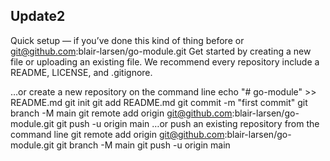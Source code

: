 ## Update2

Quick setup — if you’ve done this kind of thing before
or	
git@github.com:blair-larsen/go-module.git
Get started by creating a new file or uploading an existing file. We recommend every repository include a README, LICENSE, and .gitignore.

…or create a new repository on the command line
echo "# go-module" >> README.md
git init
git add README.md
git commit -m "first commit"
git branch -M main
git remote add origin git@github.com:blair-larsen/go-module.git
git push -u origin main
…or push an existing repository from the command line
git remote add origin git@github.com:blair-larsen/go-module.git
git branch -M main
git push -u origin main
